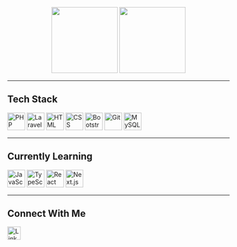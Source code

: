<p align="center">
  <img src="https://github-readme-stats.vercel.app/api?username=KhoirulAfan&show_icons=true&theme=default" height="150" />
  <img src="https://github-readme-stats.vercel.app/api/top-langs/?username=KhoirulAfan&layout=compact" height="150" />
</p>

---

##  Tech Stack
<p align="left">
  <img src="https://cdn.jsdelivr.net/gh/devicons/devicon/icons/php/php-original.svg" width="40" height="40" alt="PHP"/>
  <img src="https://cdn.jsdelivr.net/gh/devicons/devicon/icons/laravel/laravel-original.svg" width="40" height="40" alt="Laravel"/>
  <img src="https://cdn.jsdelivr.net/gh/devicons/devicon/icons/html5/html5-original.svg" width="40" height="40" alt="HTML"/>
  <img src="https://cdn.jsdelivr.net/gh/devicons/devicon/icons/css3/css3-original.svg" width="40" height="40" alt="CSS"/>
  <img src="https://cdn.jsdelivr.net/gh/devicons/devicon/icons/bootstrap/bootstrap-original.svg" width="40" height="40" alt="Bootstrap"/>
  <img src="https://cdn.jsdelivr.net/gh/devicons/devicon/icons/git/git-original.svg" width="40" height="40" alt="Git"/>
  <img src="https://cdn.jsdelivr.net/gh/devicons/devicon/icons/mysql/mysql-original.svg" width="40" height="40" alt="MySQL"/>
</p>

---

##  Currently Learning
<p align="left">
  <img src="https://cdn.jsdelivr.net/gh/devicons/devicon/icons/javascript/javascript-original.svg" width="40" height="40" alt="JavaScript"/>
  <img src="https://cdn.jsdelivr.net/gh/devicons/devicon/icons/typescript/typescript-original.svg" width="40" height="40" alt="TypeScript"/>
  <img src="https://cdn.jsdelivr.net/gh/devicons/devicon/icons/react/react-original.svg" width="40" height="40" alt="React"/>
  <img src="https://cdn.jsdelivr.net/gh/devicons/devicon/icons/nextjs/nextjs-original.svg" width="40" height="40" alt="Next.js"/>
</p>

---

##  Connect With Me
<p align="left">
  <a href="https://linkedin.com/in/khoirul-afwan" target="_blank">
    <img src="https://cdn.jsdelivr.net/gh/devicons/devicon/icons/linkedin/linkedin-original.svg" width="30" height="30" alt="LinkedIn"/>
  </a>
</p>
